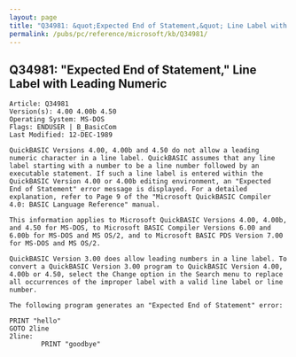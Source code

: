 ```yaml
---
layout: page
title: "Q34981: &quot;Expected End of Statement,&quot; Line Label with Leading Numeric"
permalink: /pubs/pc/reference/microsoft/kb/Q34981/
---
```


## Q34981: &quot;Expected End of Statement,&quot; Line Label with Leading Numeric

	Article: Q34981
	Version(s): 4.00 4.00b 4.50
	Operating System: MS-DOS
	Flags: ENDUSER | B_BasicCom
	Last Modified: 12-DEC-1989
	
	QuickBASIC Versions 4.00, 4.00b and 4.50 do not allow a leading
	numeric character in a line label. QuickBASIC assumes that any line
	label starting with a number to be a line number followed by an
	executable statement. If such a line label is entered within the
	QuickBASIC Version 4.00 or 4.00b editing environment, an "Expected
	End of Statement" error message is displayed. For a detailed
	explanation, refer to Page 9 of the "Microsoft QuickBASIC Compiler
	4.0: BASIC Language Reference" manual.
	
	This information applies to Microsoft QuickBASIC Versions 4.00, 4.00b,
	and 4.50 for MS-DOS, to Microsoft BASIC Compiler Versions 6.00 and
	6.00b for MS-DOS and MS OS/2, and to Microsoft BASIC PDS Version 7.00
	for MS-DOS and MS OS/2.
	
	QuickBASIC Version 3.00 does allow leading numbers in a line label. To
	convert a QuickBASIC Version 3.00 program to QuickBASIC Version 4.00,
	4.00b or 4.50, select the Change option in the Search menu to replace
	all occurrences of the improper label with a valid line label or line
	number.
	
	The following program generates an "Expected End of Statement" error:
	
	PRINT "hello"
	GOTO 2line
	2line:
	        PRINT "goodbye"
